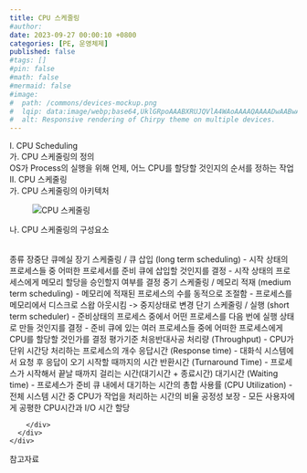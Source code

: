 ```yaml
---
title: CPU 스케줄링
#author: 
date: 2023-09-27 00:00:10 +0800
categories: [PE, 운영체제]
published: false
#tags: []
#pin: false
#math: false
#mermaid: false
#image:
#  path: /commons/devices-mockup.png
#  lqip: data:image/webp;base64,UklGRpoAAABXRUJQVlA4WAoAAAAQAAAADwAABwAAQUxQSDIAAAARL0AmbZurmr57yyIiqE8oiG0bejIYEQTgqiDA9vqnsUSI6H+oAERp2HZ65qP/VIAWAFZQOCBCAAAA8AEAnQEqEAAIAAVAfCWkAALp8sF8rgRgAP7o9FDvMCkMde9PK7euH5M1m6VWoDXf2FkP3BqV0ZYbO6NA/VFIAAAA
#  alt: Responsive rendering of Chirpy theme on multiple devices.
---
```


<div class="post-wrap">
  <div class="para">
    <div class="para-title">
      I. CPU Scheduling
    </div>
    <div class="para-cntnt">
      <div class="para">
        <div class="para-title">
          가. CPU 스케줄링의 정의
        </div>
        <div class="para-cntnt">
            OS가 Process의 실행을 위해 언제, 어느 CPU를 할당할 것인지의 순서를 정하는 작업
        </div>
      </div>
    </div>
  </div>
  
  <div class="para">
    <div class="para-title">
      II. CPU 스케줄링
    </div>
    <div class="para-cntnt">
      <div class="para">
        <div class="para-title">
          가. CPU 스케줄링의 아키텍처
        </div>
        <div class="para-cntnt">
          <figure class="post-figure">
            <img src="/assets/img/posts/CPU-스케줄링.png" alt="CPU 스케줄링">
<!--            <figcaption>Source: Unveiling the Metaverse: Exploring Emerging Trends, Multifaceted Perspectives, and Future Challenges</figcaption>-->
          </figure>
        </div>
      </div>
      <div class="para">
        <div class="para-title">
          나. CPU 스케줄링의 구성요소
        </div>
        <div class="para-cntnt">
          <table class="post-table">
          </table>
          종류 장중단 큐메실
  장기 스케줄링 / 큐 삽입 (long term scheduling)
    - 시작 상태의 프로세스들 중 어떠한 프로세서를 준비 큐에 삽입할 것인지를 결정
    - 시작 상태의 프로세스에게 메모리 할당을 승인할지 여부를 결정
  중기 스케줄링 / 메모리 적재 (medium term scheduling)
    - 메모리에 적재된 프로세스의 수를 동적으로 조절함
    - 프로세스를 메모리에서 디스크로 스왑 아웃시킴 -&gt; 중지상태로 변경
  단기 스케줄링 / 실행 (short term scheduler)
    - 준비상태의 프로세스 중에서 어떤 프로세스를 다음 번에 실행 상태로 만들 것인지를 결정
    - 준비 큐에 있는 여러 프로세스들 중에 어떠한 프로세스에게 CPU를 할당할 것인가를 결정
평가기준 처응반대사공
  처리량 (Throughput) - CPU가 단위 시간당 처리하는 프로세스의 개수
  응답시간 (Response time) - 대화식 시스템에서 요청 후 응답이 오기 시작할 때까지의 시간
  반환시간 (Turnaround Time) - 프로세스가 시작해서 끝날 때까지 걸리는 시간(대기시간 + 종료시간)
  대기시간 (Waiting time) - 프로세스가 준비 큐 내에서 대기하는 시간의 총합
  사용률 (CPU Utilization) - 전체 시스템 시간 중 CPU가 작업을 처리하는 시간의 비율
  공정성 보장 - 모든 사용자에게 공평한 CPU시간과 I/O 시간 할당

        </div>
      </div>
    </div>
  </div>

  <div class="refr-wrap">
    <div class="refr-title">
        참고자료
    </div>
    <ol class="refr-list">
    <!--    <li>(나현식, 최대선) <a target="_blank" href="https://scienceon.kisti.re.kr/commons/util/originalView.do?cn=JAKO202225948430499&oCn=JAKO202225948430499&dbt=JAKO&journal=NJOU00291864">메타버스 보안 위협 요소 및 대응 방안 검토</a></li>-->
    <!--    <li>(M. Uddin, S. Manickam, H. Ullah, M. Obaidat and A. Dandoush) <a target="_blank" href="https://ieeexplore.ieee.org/abstract/document/10138386">Unveiling the Metaverse: Exploring Emerging Trends, Multifaceted Perspectives, and Future Challenges</a></li>-->
    </ol>
  </div>
</div>
